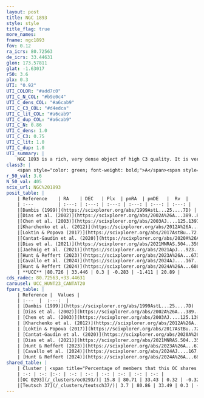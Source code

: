 ```yaml
---
layout: post
title: NGC 1893
style: style
title_flag: true
more_names: 
fname: ngc1893
fov: 0.12
ra_icrs: 80.72563
de_icrs: 33.44631
glon: 173.57811
glat: -1.63017
r50: 3.6
plx: 0.3
UTI: "0.92"
UTI_COLOR: "#add7c0"
UTI_C_N_COL: "#b9e0c4"
UTI_C_dens_COL: "#a6cab9"
UTI_C_C3_COL: "#d4edca"
UTI_C_lit_COL: "#a6cab9"
UTI_C_dup_COL: "#a6cab9"
UTI_C_N: 0.86
UTI_C_dens: 1.0
UTI_C_C3: 0.75
UTI_C_lit: 1.0
UTI_C_dup: 1.0
UTI_summary: |
    NGC 1893 is a rich, very dense object of high C3 quality. It is very well-studied in the literature. This object shares a small percentage of members with 2 later reported entries.
class3: |
    <span style="color: green; font-weight: bold;">A</span><span style="color: #FFC300; font-weight: bold;">B</span>
r_50_val: 3.6
N_50_val: 405
scix_url: NGC%201893
posit_table: |
    | Reference    | RA    | DEC   | Plx  | pmRA  | pmDE   |  Rv  |
    | :---         | :---: | :---: | :---: | :---: | :---: | :---: |
    |[Dambis (1999)](https://scixplorer.org/abs/1999AstL...25....7D) | 80.683 | 33.412 | -- | -- | -- | -- |
    |[Dias et al. (2002)](https://scixplorer.org/abs/2002A%26A...389..871D) | 80.683 | 33.412 | -- | -0.35 | -3.97 | -4.56 |
    |[Chen et al. (2003)](https://scixplorer.org/abs/2003AJ....125.1397C) | 80.674 | 33.388 | -- | -1.3 | 0.21 | -4.7 |
    |[Kharchenko et al. (2012)](https://scixplorer.org/abs/2012A%26A...543A.156K) | 80.707 | 33.43 | -- | 2.25 | -5.65 | -- |
    |[Loktin & Popova (2017)](https://scixplorer.org/abs/2017AstBu..72..257L) | 80.7 | 33.43 | -- | 0.468 | -1.594 | -9.2 |
    |[Cantat-Gaudin et al. (2020)](https://scixplorer.org/abs/2020A%26A...640A...1C) | 80.724 | 33.444 | 0.267 | -0.231 | -1.41 | -- |
    |[Dias et al. (2021)](https://scixplorer.org/abs/2021MNRAS.504..356D) | 80.753 | 33.443 | 0.26 | -0.216 | -1.435 | -- |
    |[Jaehnig et al. (2021)](https://scixplorer.org/abs/2021ApJ...923..129J) | 80.724 | 33.447 | 0.283 | -0.205 | -1.396 | -- |
    |[Hunt & Reffert (2023)](https://scixplorer.org/abs/2023A%26A...673A.114H) | 80.702 | 33.426 | 0.295 | -0.29 | -1.398 | 21.59 |
    |[Cavallo et al. (2024)](https://scixplorer.org/abs/2024AJ....167...12C) | 80.737 | 33.453 | 0.298 | -- | -- | -- |
    |[Hunt & Reffert (2024)](https://scixplorer.org/abs/2024A%26A...686A..42H) | 80.702 | 33.426 | 0.295 | -0.29 | -1.398 | 21.59 |
    | **UCC** |80.726 | 33.446 | 0.3 | -0.283 | -1.411 | 20.89 | 
cds_radec: 80.72563,+33.44631
carousel: UCC_HUNT23_CANTAT20
fpars_table: |
    | Reference |  Values |
    | :---  |  :---:  |
    | [Dambis (1999)](https://scixplorer.org/abs/1999AstL...25....7D) | `E_B-V_=0.501, DM0=12.1, log_age_=6.4` |
    | [Dias et al. (2002)](https://scixplorer.org/abs/2002A%26A...389..871D) | `E(B-V)=0.56, Dist=3500.0, Age=6.18` |
    | [Chen et al. (2003)](https://scixplorer.org/abs/2003AJ....125.1397C) | `HDis=3280, Age=0.01` |
    | [Kharchenko et al. (2012)](https://scixplorer.org/abs/2012A%26A...543A.156K) | `e_bv=0.949, distance=3300, log_age=6.55` |
    | [Loktin & Popova (2017)](https://scixplorer.org/abs/2017AstBu..72..257L) | `E(B-V)=0.578, Dmod=12.571, logt=7.047` |
    | [Cantat-Gaudin et al. (2020)](https://scixplorer.org/abs/2020A%26A...640A...1C) | `AVNN=1.28, DMNN=12.54, AgeNN=6.64` |
    | [Dias et al. (2021)](https://scixplorer.org/abs/2021MNRAS.504..356D) | `Av=1.686, Dist=3019, logage=7.04, [Fe/H]=-0.104` |
    | [Hunt & Reffert (2023)](https://scixplorer.org/abs/2023A%26A...673A.114H) | `AV50=1.522, diffAV50=2.449, MOD50=12.347, logAge50=7.322` |
    | [Cavallo et al. (2024)](https://scixplorer.org/abs/2024AJ....167...12C) | `AV50=1.3, dMod50=12.01, logAge50=7.32, [Fe/H]50=0.19` |
    | [Hunt & Reffert (2024)](https://scixplorer.org/abs/2024A%26A...686A..42H) | `MassJ=1537.91` |
shared_table: |
    | Cluster | <span title="Percentage of members that this OC shares with the ones listed">%</span>   | RA   | DEC   | Plx   | pmRA  | pmDE  | Rv | UTI |
    | :-: | :-: |:-: | :-: | :-: | :-: | :-: | :-: | :-: |
    |[OC 0293](/_clusters/oc0293/)| 15.8 | 80.71 | 33.43 | 0.32 | -0.32 | -1.43 | 38.23 |0.0 |
    |[Teutsch 37](/_clusters/teutsch37/)| 3.7 | 80.86 | 33.49 | 0.3 | -0.15 | -1.26 | 40.83 |0.11 |
---
```

